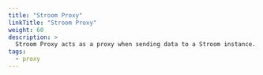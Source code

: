 ```yaml
---
title: "Stroom Proxy"
linkTitle: "Stroom Proxy"
weight: 60
description: >
  Stroom Proxy acts as a proxy when sending data to a Stroom instance. Stroom Proxy has various modes such as storing, aggregating and forwarding the received data. Stroom Proxies can be used to forward to other Stroom Proxy instances.
tags:
  - proxy
---
```



